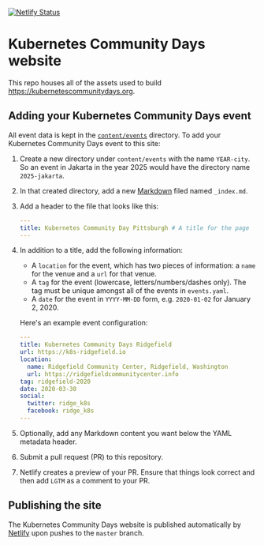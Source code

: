 [![Netlify Status](https://api.netlify.com/api/v1/badges/de7d2e92-82d4-41ba-8016-33d9b035331d/deploy-status)](https://app.netlify.com/sites/kubernetes-community-days/deploys)

# Kubernetes Community Days website

This repo houses all of the assets used to build https://kubernetescommunitydays.org.

## Adding your Kubernetes Community Days event

All event data is kept in the [`content/events`](./content/events) directory. To add your Kubernetes Community Days event to this site:

1. Create a new directory under `content/events` with the name `YEAR-city`. So an event in Jakarta in the year 2025 would have the directory name `2025-jakarta`.

1. In that created directory, add a new [Markdown](https://www.markdownguide.org) filed named `_index.md`.

1. Add a header to the file that looks like this:

    ```yaml
    ---
    title: Kubernetes Community Day Pittsburgh # A title for the page
    ---
    ```

1. In addition to a title, add the following information:

    * A `location` for the event, which has two pieces of information: a `name` for the venue and a `url` for that venue.
    * A `tag` for the event (lowercase, letters/numbers/dashes only). The tag must be unique amongst all of the events in `events.yaml`.
    * A `date` for the event in `YYYY-MM-DD` form, e.g. `2020-01-02` for January 2, 2020.
  
    Here's an example event configuration:

    ```yaml
    ---
    title: Kubernetes Community Days Ridgefield
    url: https://k8s-ridgefield.io
    location:
      name: Ridgefield Community Center, Ridgefield, Washington
      url: https://ridgefieldcommunitycenter.info
    tag: ridgefield-2020
    date: 2020-03-30
    social:
      twitter: ridge_k8s
      facebook: ridge_k8s
    ---
    ```

1. Optionally, add any Markdown content you want below the YAML metadata header.

1. Submit a pull request (PR) to this repository.

1. Netlify creates a preview of your PR. Ensure that things look correct and then add `LGTM` as a comment to your PR.

## Publishing the site

The Kubernetes Community Days website is published automatically by [Netlify](https://netlify.com) upon pushes to the `master` branch.
